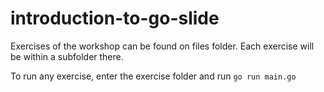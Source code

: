 # introduction-to-go-slide

Exercises of the workshop can be found on files folder. Each exercise will be within a subfolder there.

To run any exercise, enter the exercise folder and run `go run main.go`


